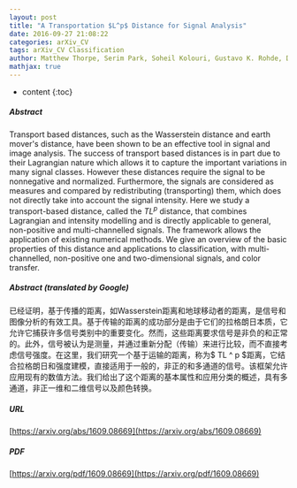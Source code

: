 ```yaml
---
layout: post
title: "A Transportation $L^p$ Distance for Signal Analysis"
date: 2016-09-27 21:08:22
categories: arXiv_CV
tags: arXiv_CV Classification
author: Matthew Thorpe, Serim Park, Soheil Kolouri, Gustavo K. Rohde, Dejan Slepčev
mathjax: true
---
```


* content
{:toc}

##### Abstract
Transport based distances, such as the Wasserstein distance and earth mover's distance, have been shown to be an effective tool in signal and image analysis. The success of transport based distances is in part due to their Lagrangian nature which allows it to capture the important variations in many signal classes. However these distances require the signal to be nonnegative and normalized. Furthermore, the signals are considered as measures and compared by redistributing (transporting) them, which does not directly take into account the signal intensity. Here we study a transport-based distance, called the $TL^p$ distance, that combines Lagrangian and intensity modelling and is directly applicable to general, non-positive and multi-channelled signals. The framework allows the application of existing numerical methods. We give an overview of the basic properties of this distance and applications to classification, with multi-channelled, non-positive one and two-dimensional signals, and color transfer.

##### Abstract (translated by Google)
已经证明，基于传播的距离，如Wasserstein距离和地球移动者的距离，是信号和图像分析的有效工具。基于传输的距离的成功部分是由于它们的拉格朗日本质，它允许它捕获许多信号类别中的重要变化。然而，这些距离要求信号是非负的和正常的。此外，信号被认为是测量，并通过重新分配（传输）来进行比较，而不直接考虑信号强度。在这里，我们研究一个基于运输的距离，称为$ TL ^ p $距离，它结合拉格朗日和强度建模，直接适用于一般的，非正的和多通道的信号。该框架允许应用现有的数值方法。我们给出了这个距离的基本属性和应用分类的概述，具有多通道，非正一维和二维信号以及颜色转换。

##### URL
[https://arxiv.org/abs/1609.08669](https://arxiv.org/abs/1609.08669)

##### PDF
[https://arxiv.org/pdf/1609.08669](https://arxiv.org/pdf/1609.08669)

